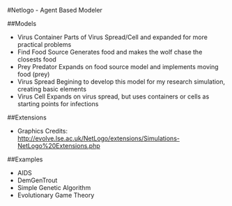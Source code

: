 #Netlogo - Agent Based Modeler

##Models 
* Virus Container
  	Parts of Virus Spread/Cell and expanded for more practical problems
* Find Food Source
       Generates food and makes the wolf chase the closests food
* Prey Predator
       Expands on food source model and implements moving food (prey)
* Virus Spread
	Begining to develop this model for my research simulation, creating basic elements
* Virus Cell
	Expands on virus spread, but uses containers or cells as starting points for infections


##Extensions
* Graphics
	Credits: http://evolve.lse.ac.uk/NetLogo/extensions/Simulations-NetLogo%20Extensions.php


##Examples
* AIDS
* DemGenTrout
* Simple Genetic Algorithm
* Evolutionary Game Theory

